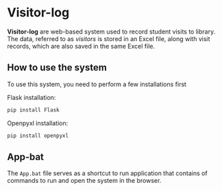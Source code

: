 ﻿<h1>Visitor-log</h1>

<strong>Visitor-log</strong> are web-based system used to record student visits to library. The data, referred to as <em>visitors</em> is stored in an Excel file, along with visit records, which are also saved in the same Excel file.


<h2>How to use the system</h2>

To use this system, you need to perform a few installations first

Flask installation:
```bash
pip install Flask
```

Openpyxl installation:
```bash
pip install openpyxl
```


<h2>App-bat</h2>

The ```App.bat``` file serves as a shortcut to run application that contains of commands to run and open the system in the browser.
